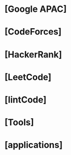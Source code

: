 # [Google APAC]
# [CodeForces]
# [HackerRank]
# [LeetCode]
# [lintCode]
# [Tools]
# [applications]

